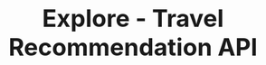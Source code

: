 <h1 align="center" style="font-size:3em;font-weight:900;"> <b>Explore - Travel Recommendation API</b> </h1>
